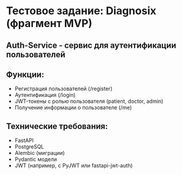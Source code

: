 # Тестовое задание: Diagnosix (фрагмент MVP)

## Auth-Service - сервис для аутентификации пользователей

## Функции:
* Регистрация пользователей (/register)
* Аутентификация (/login)
* JWT-токены с ролью пользователя (patient, doctor, admin)
* Получение информации о пользователе (/me)

## Технические требования:
* FastAPI
* PostgreSQL
* Alembic (миграции)
* Pydantic модели
* JWT (например, с PyJWT или fastapi-jwt-auth)
